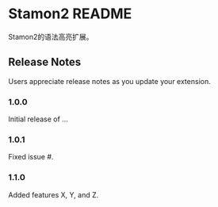 <!--
 * @Name: 
 * @Copyright: 
 * @Author: 
 * @Date: 09/03/24 14:14
 * @Description: 
-->
# Stamon2 README

Stamon2的语法高亮扩展。

## Release Notes

Users appreciate release notes as you update your extension.

### 1.0.0

Initial release of ...

### 1.0.1

Fixed issue #.

### 1.1.0

Added features X, Y, and Z.